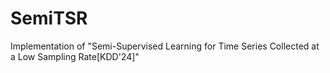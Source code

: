 # SemiTSR
Implementation of "Semi-Supervised Learning for Time Series Collected at a Low Sampling Rate[KDD'24]"
